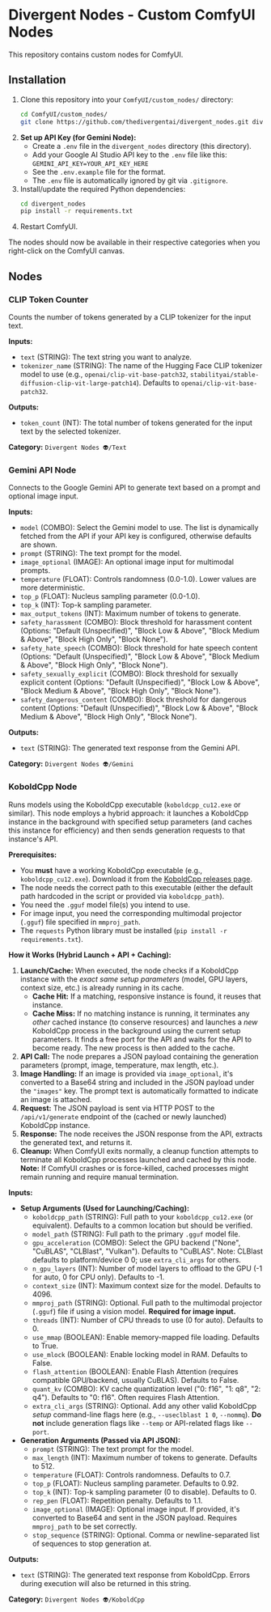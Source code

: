 # Divergent Nodes - Custom ComfyUI Nodes

This repository contains custom nodes for ComfyUI.

## Installation

1.  Clone this repository into your `ComfyUI/custom_nodes/` directory:
    ```bash
    cd ComfyUI/custom_nodes/
    git clone https://github.com/thedivergentai/divergent_nodes.git divergent_nodes
    ```
2.  **Set up API Key (for Gemini Node):**
    *   Create a `.env` file in the `divergent_nodes` directory (this directory).
    *   Add your Google AI Studio API key to the `.env` file like this: `GEMINI_API_KEY=YOUR_API_KEY_HERE`
    *   See the `.env.example` file for the format.
    *   The `.env` file is automatically ignored by git via `.gitignore`.
3.  Install/update the required Python dependencies:
    ```bash
    cd divergent_nodes
    pip install -r requirements.txt
    ```
4.  Restart ComfyUI.

The nodes should now be available in their respective categories when you right-click on the ComfyUI canvas.

## Nodes

### CLIP Token Counter

Counts the number of tokens generated by a CLIP tokenizer for the input text.

**Inputs:**

*   `text` (STRING): The text string you want to analyze.
*   `tokenizer_name` (STRING): The name of the Hugging Face CLIP tokenizer model to use (e.g., `openai/clip-vit-base-patch32`, `stabilityai/stable-diffusion-clip-vit-large-patch14`). Defaults to `openai/clip-vit-base-patch32`.

**Outputs:**

*   `token_count` (INT): The total number of tokens generated for the input text by the selected tokenizer.

**Category:** `Divergent Nodes 👽/Text`

### Gemini API Node

Connects to the Google Gemini API to generate text based on a prompt and optional image input.

**Inputs:**

*   `model` (COMBO): Select the Gemini model to use. The list is dynamically fetched from the API if your API key is configured, otherwise defaults are shown.
*   `prompt` (STRING): The text prompt for the model.
*   `image_optional` (IMAGE): An optional image input for multimodal prompts.
*   `temperature` (FLOAT): Controls randomness (0.0-1.0). Lower values are more deterministic.
*   `top_p` (FLOAT): Nucleus sampling parameter (0.0-1.0).
*   `top_k` (INT): Top-k sampling parameter.
*   `max_output_tokens` (INT): Maximum number of tokens to generate.
*   `safety_harassment` (COMBO): Block threshold for harassment content (Options: "Default (Unspecified)", "Block Low & Above", "Block Medium & Above", "Block High Only", "Block None").
*   `safety_hate_speech` (COMBO): Block threshold for hate speech content (Options: "Default (Unspecified)", "Block Low & Above", "Block Medium & Above", "Block High Only", "Block None").
*   `safety_sexually_explicit` (COMBO): Block threshold for sexually explicit content (Options: "Default (Unspecified)", "Block Low & Above", "Block Medium & Above", "Block High Only", "Block None").
*   `safety_dangerous_content` (COMBO): Block threshold for dangerous content (Options: "Default (Unspecified)", "Block Low & Above", "Block Medium & Above", "Block High Only", "Block None").

**Outputs:**

*   `text` (STRING): The generated text response from the Gemini API.

**Category:** `Divergent Nodes 👽/Gemini`

### KoboldCpp Node

Runs models using the KoboldCpp executable (`koboldcpp_cu12.exe` or similar). This node employs a hybrid approach: it launches a KoboldCpp instance in the background with specified setup parameters (and caches this instance for efficiency) and then sends generation requests to that instance's API.

**Prerequisites:**

*   You **must** have a working KoboldCpp executable (e.g., `koboldcpp_cu12.exe`). Download it from the [KoboldCpp releases page](https://github.com/LostRuins/koboldcpp/releases/latest).
*   The node needs the correct path to this executable (either the default path hardcoded in the script or provided via `koboldcpp_path`).
*   You need the `.gguf` model file(s) you intend to use.
*   For image input, you need the corresponding multimodal projector (`.gguf`) file specified in `mmproj_path`.
*   The `requests` Python library must be installed (`pip install -r requirements.txt`).

**How it Works (Hybrid Launch + API + Caching):**

1.  **Launch/Cache:** When executed, the node checks if a KoboldCpp instance with the *exact same setup parameters* (model, GPU layers, context size, etc.) is already running in its cache.
    *   **Cache Hit:** If a matching, responsive instance is found, it reuses that instance.
    *   **Cache Miss:** If no matching instance is running, it terminates any *other* cached instance (to conserve resources) and launches a *new* KoboldCpp process in the background using the current setup parameters. It finds a free port for the API and waits for the API to become ready. The new process is then added to the cache.
2.  **API Call:** The node prepares a JSON payload containing the generation parameters (prompt, image, temperature, max length, etc.).
3.  **Image Handling:** If an image is provided via `image_optional`, it's converted to a Base64 string and included in the JSON payload under the `"images"` key. The prompt text is automatically formatted to indicate an image is attached.
4.  **Request:** The JSON payload is sent via HTTP POST to the `/api/v1/generate` endpoint of the (cached or newly launched) KoboldCpp instance.
5.  **Response:** The node receives the JSON response from the API, extracts the generated text, and returns it.
6.  **Cleanup:** When ComfyUI exits normally, a cleanup function attempts to terminate all KoboldCpp processes launched and cached by this node. **Note:** If ComfyUI crashes or is force-killed, cached processes might remain running and require manual termination.

**Inputs:**

*   **Setup Arguments (Used for Launching/Caching):**
    *   `koboldcpp_path` (STRING): Full path to your `koboldcpp_cu12.exe` (or equivalent). Defaults to a common location but should be verified.
    *   `model_path` (STRING): Full path to the primary `.gguf` model file.
    *   `gpu_acceleration` (COMBO): Select the GPU backend ("None", "CuBLAS", "CLBlast", "Vulkan"). Defaults to "CuBLAS". Note: CLBlast defaults to platform/device 0 0; use `extra_cli_args` for others.
    *   `n_gpu_layers` (INT): Number of model layers to offload to the GPU (-1 for auto, 0 for CPU only). Defaults to -1.
    *   `context_size` (INT): Maximum context size for the model. Defaults to 4096.
    *   `mmproj_path` (STRING): Optional. Full path to the multimodal projector (`.gguf`) file if using a vision model. **Required for image input.**
    *   `threads` (INT): Number of CPU threads to use (0 for auto). Defaults to 0.
    *   `use_mmap` (BOOLEAN): Enable memory-mapped file loading. Defaults to True.
    *   `use_mlock` (BOOLEAN): Enable locking model in RAM. Defaults to False.
    *   `flash_attention` (BOOLEAN): Enable Flash Attention (requires compatible GPU/backend, usually CuBLAS). Defaults to False.
    *   `quant_kv` (COMBO): KV cache quantization level ("0: f16", "1: q8", "2: q4"). Defaults to "0: f16". Often requires Flash Attention.
    *   `extra_cli_args` (STRING): Optional. Add any other valid KoboldCpp *setup* command-line flags here (e.g., `--useclblast 1 0`, `--nommq`). **Do not** include generation flags like `--temp` or API-related flags like `--port`.
*   **Generation Arguments (Passed via API JSON):**
    *   `prompt` (STRING): The text prompt for the model.
    *   `max_length` (INT): Maximum number of tokens to generate. Defaults to 512.
    *   `temperature` (FLOAT): Controls randomness. Defaults to 0.7.
    *   `top_p` (FLOAT): Nucleus sampling parameter. Defaults to 0.92.
    *   `top_k` (INT): Top-k sampling parameter (0 to disable). Defaults to 0.
    *   `rep_pen` (FLOAT): Repetition penalty. Defaults to 1.1.
    *   `image_optional` (IMAGE): Optional image input. If provided, it's converted to Base64 and sent in the JSON payload. Requires `mmproj_path` to be set correctly.
    *   `stop_sequence` (STRING): Optional. Comma or newline-separated list of sequences to stop generation at.

**Outputs:**

*   `text` (STRING): The generated text response from KoboldCpp. Errors during execution will also be returned in this string.

**Category:** `Divergent Nodes 👽/KoboldCpp`
